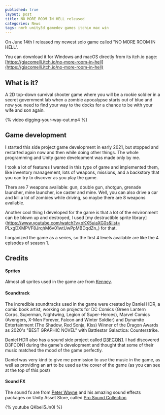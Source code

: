 ```yaml
---
published: true
layout: post
title: NO MORE ROOM IN HELL released
categories: News
tags: nmrh unity3d gamedev games itchio mac win
---
```

On June 14th I released my newest solo game called "NO MORE ROOM IN HELL".

You can download it for Windows and macOS directly from its itch.io page: [https://giacomelli.itch.io/no-more-room-in-hell](https://giacomelli.itch.io/no-more-room-in-hell)

## What is it?
A 2D top-down survival shooter game where you will be a rookie soldier in a secret government lab when a zombie apocalypse starts out of blue and now you need to find your way to the docks for a chance to be with your wife and son again.

{% video digging-your-way-out.mp4 %}

## Game development
I started this side project game development in early 2021, but stopped and restarted again now and then while doing other things.
The whole programming and Unity game development was made only by me.

I took a lot of features I wanted in this type of game and implemented them, like inventory management, lots of weapons, missions, and a backstory that you can try to discover as you play the game.

There are 7 weapons available: gun, double gun, shotgun, grenade launcher, mine launcher, ice caster and mine. Well, you can also drive a car and kill a lot of zombies while driving, so maybe there are 8 weapons available.

Another cool thing I developed for the game is that a lot of the environment can be blown up and destroyed, I used [my destructible sprite library](https://www.youtube.com/watch?v=oKX5uiaXG0s&list= PLxgDXMPVF8JrqhM6v01wtUwPpMBDqdZn_) for that.

I organized the game as a series, so the first 4 levels available are like the 4 episodes of season 1.

## Credits

#### Sprites
Almost all sprites used in the game are from [Kenney](https://kenney.nl/).

#### Soundtrack
The incredible soundtracks used in the game were created by Daniel HDR, a comic book artist, working on projects for DC Comics (Green Lantern Corps, Superman, Nightwing, Legion of Super-Heroes), Marvel Comics (Avengers, X-Men Forever, Falcon and Winter Soldier) and Dynamite Entertainment (The Shadow, Red Sonja, Kiss) Winner of the Dragon Awards as 2020's "BEST GRAPHIC NOVEL" with Battlestar Galactica: Counterstrike.

Daniel HDR also has a sound side project called [D3FCON1](https://open.spotify.com/artist/4i6kwo29VbAMwFIlkMOwSL). I had discovered D3FCON1 during the game's development and thought that some of their music matched the mood of the game perfectly.

Daniel was very kind to give me permission to use the music in the game, as well as providing an art to be used as the cover of the game (as you can see at the top of this post)

#### Sound FX
The sound fx are from [Peter Wayne](https://www.gamemasteraudio.com) and his amazing sound effects packages on Unity Asset Store, called [Pro Sound Collection](https://assetstore.unity.com/publishers/16891)

{% youtube QKbeli5Jn0I %}